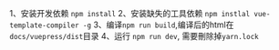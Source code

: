 1、安装开发依赖 `npm install`
2、安装缺失的工具依赖 `npm instlal vue-template-compiler -g`
3、编译`npm run build`,编译后的html在`docs/vuepress/dist`目录
4、运行 `npm run dev`, 需要刪除掉`yarn.lock`

